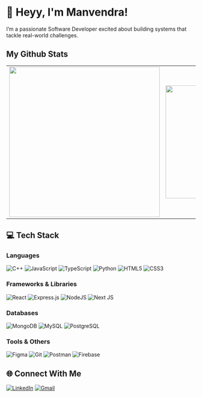 # 👋 Heyy, I'm Manvendra!

I’m a passionate Software Developer excited about building systems that tackle real-world challenges.
<br> 

## My Github Stats
<table>
  <tr>
    <td align="center">
      <a href="https://github.com/Manvendra27saini/github-readme-stats">
        <img 
          src="https://github-readme-stats.vercel.app/api?username=Manvendra27saini&show_icons=true&theme=react&border_color=61dafb&include_all_commits=true" 
          width="400"
        />
      </a>
    </td>
    <td align="center">
      <a href="https://git.io/streak-stats" title="Go to Source">
        <img 
          src="http://github-readme-streak-stats.herokuapp.com?user=Manvendra27saini&theme=react&border=61DAFB&fire=DDB80F" 
          width="300"
        />
      </a>
    </td>
    <td align="center">
      <img 
        alt="Manvendra's Top Languages" 
        src="https://github-readme-stats.vercel.app/api/top-langs/?username=manvendra27saini&layout=compact&theme=react&hide_border=true&bg_color=0D1117" 
        width="300"
      />
    </td>
  </tr>
</table>




## 💻 Tech Stack

### Languages
![C++](https://img.shields.io/badge/c++-%2300599C.svg?style=for-the-badge&logo=c%2B%2B&logoColor=white)
![JavaScript](https://img.shields.io/badge/javascript-%23323330.svg?style=for-the-badge&logo=javascript&logoColor=%23F7DF1E)
![TypeScript](https://img.shields.io/badge/typescript-%23007ACC.svg?style=for-the-badge&logo=typescript&logoColor=white)
![Python](https://img.shields.io/badge/python-3670A0?style=for-the-badge&logo=python&logoColor=ffdd54)
![HTML5](https://img.shields.io/badge/html5-%23E34F26.svg?style=for-the-badge&logo=html5&logoColor=white)
![CSS3](https://img.shields.io/badge/css3-%231572B6.svg?style=for-the-badge&logo=css3&logoColor=white)
<!-- ![C](https://img.shields.io/badge/c-%2300599C.svg?style=for-the-badge&logo=c&logoColor=white) -->
<!-- ![Go](https://img.shields.io/badge/go-%2300ADD8.svg?style=for-the-badge&logo=go&logoColor=white) -->
<!-- ![Dart](https://img.shields.io/badge/dart-%230175C2.svg?style=for-the-badge&logo=dart&logoColor=white) -->

### Frameworks & Libraries

![React](https://img.shields.io/badge/react-%2320232a.svg?style=for-the-badge&logo=react&logoColor=%2361DAFB)
![Express.js](https://img.shields.io/badge/express.js-%23404d59.svg?style=for-the-badge&logo=express&logoColor=%2361DAFB)
![NodeJS](https://img.shields.io/badge/node.js-6DA55F?style=for-the-badge&logo=node.js&logoColor=white)
![Next JS](https://img.shields.io/badge/Next-black?style=for-the-badge&logo=next.js&logoColor=white)
<!-- ![Flask](https://img.shields.io/badge/flask-%23000.svg?style=for-the-badge&logo=flask&logoColor=white) -->
<!-- ![Django](https://img.shields.io/badge/django-%23092E20.svg?style=for-the-badge&logo=django&logoColor=white) -->
<!-- ![Spring](https://img.shields.io/badge/spring-%236DB33F.svg?style=for-the-badge&logo=spring&logoColor=white) -->
<!-- ![Spring Boot](https://img.shields.io/badge/Spring_Boot-F2F4F9?style=for-the-badge&logo=spring-boot) -->
<!-- ![Bootstrap](https://img.shields.io/badge/bootstrap-%23563D7C.svg?style=for-the-badge&logo=bootstrap&logoColor=white) -->
<!-- ![Flutter](https://img.shields.io/badge/Flutter-%2302569B.svg?style=for-the-badge&logo=Flutter&logoColor=white) -->

### Databases
![MongoDB](https://img.shields.io/badge/MongoDB-%234ea94b.svg?style=for-the-badge&logo=mongodb&logoColor=white)
![MySQL](https://img.shields.io/badge/mysql-%2300f.svg?style=for-the-badge&logo=mysql&logoColor=white)
![PostgreSQL](https://img.shields.io/badge/postgresql-%23316192.svg?style=for-the-badge&logo=postgresql&logoColor=white)
<!-- ![Redis](https://img.shields.io/badge/redis-%23DD0031.svg?style=for-the-badge&logo=redis&logoColor=white) -->
<!-- ![SQLite](https://img.shields.io/badge/sqlite-%2307405e.svg?style=for-the-badge&logo=sqlite&logoColor=white) -->


<!--### DevOps & Cloud -->
<!-- ![AWS](https://img.shields.io/badge/AWS-%23FF9900.svg?style=for-the-badge&logo=amazon-aws&logoColor=white) -->
<!-- ![Google Cloud](https://img.shields.io/badge/GoogleCloud-%234285F4.svg?style=for-the-badge&logo=google-cloud&logoColor=white) -->
<!-- ![Docker](https://img.shields.io/badge/docker-%230db7ed.svg?style=for-the-badge&logo=docker&logoColor=white) -->
<!-- ![Kubernetes](https://img.shields.io/badge/kubernetes-%23326ce5.svg?style=for-the-badge&logo=kubernetes&logoColor=white) -->
<!-- ![Nginx](https://img.shields.io/badge/nginx-%23009639.svg?style=for-the-badge&logo=nginx&logoColor=white) -->
<!-- ![GitHub Actions](https://img.shields.io/badge/github%20actions-%232671E5.svg?style=for-the-badge&logo=githubactions&logoColor=white) -->

### Tools & Others
![Figma](https://img.shields.io/badge/figma-%23F24E1E.svg?style=for-the-badge&logo=figma&logoColor=white)
![Git](https://img.shields.io/badge/git-%23F05033.svg?style=for-the-badge&logo=git&logoColor=white)
![Postman](https://img.shields.io/badge/Postman-FF6C37?style=for-the-badge&logo=postman&logoColor=white)
![Firebase](https://img.shields.io/badge/firebase-%23039BE5.svg?style=for-the-badge&logo=firebase)
<!-- ![RabbitMQ](https://img.shields.io/badge/rabbitmq-%23FF6600.svg?style=for-the-badge&logo=rabbitmq&logoColor=white) -->
<!-- ![Selenium](https://img.shields.io/badge/-selenium-%43B02A?style=for-the-badge&logo=selenium&logoColor=white) -->



<!-- ## 🏆 GitHub Trophies
<p align="center">
  <img src="https://github-profile-trophy.vercel.app/?username=akshayw1&theme=radical&no-frame=false&no-bg=true&margin-w=4" alt="GitHub Trophies" />
</p>
-->

## 🌐 Connect With Me
[![LinkedIn](https://img.shields.io/badge/LinkedIn-%230077B5.svg?style=for-the-badge&logo=linkedin&logoColor=white)](https://www.linkedin.com/in/manvendra-saini/)
[![Gmail](https://img.shields.io/badge/Gmail-D14836?style=for-the-badge&logo=gmail&logoColor=white)](mailto:manvendrasaini2005@gmail.com)
<!--[![Instagram](https://img.shields.io/badge/Instagram-%23E4405F.svg?style=for-the-badge&logo=Instagram&logoColor=white)](https://instagram.com/)-->


